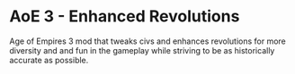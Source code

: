 # AoE 3 - Enhanced Revolutions

Age of Empires 3 mod that tweaks civs and enhances revolutions for more diversity and and fun in the gameplay while striving to be as historically accurate as possible.
